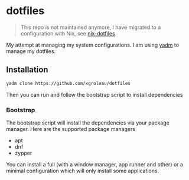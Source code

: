 # dotfiles
> This repo is not maintained anymore, I have migrated to a configuration with Nix, see [nix-dotfiles](https://github.com/xgroleau/nix-dotfiles).

My attempt at managing my system configurations. I am using [yadm](https://yadm.io/) to manage my dotfiles.

## Installation 

``` sh
yadm clone https://github.com/xgroleau/dotfiles
```
Then you can run and follow the bootstrap script to install dependencies

### Bootstrap

The bootstrap script will install the dependencies via your package manager. Here are the supported package managers

- apt
- dnf
- zypper

You can install a full (with a window manager, app runner and other) or a minimal configuration which will only install some applications.
